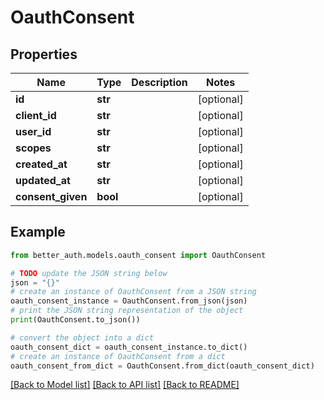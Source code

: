 # OauthConsent


## Properties

Name | Type | Description | Notes
------------ | ------------- | ------------- | -------------
**id** | **str** |  | [optional] 
**client_id** | **str** |  | [optional] 
**user_id** | **str** |  | [optional] 
**scopes** | **str** |  | [optional] 
**created_at** | **str** |  | [optional] 
**updated_at** | **str** |  | [optional] 
**consent_given** | **bool** |  | [optional] 

## Example

```python
from better_auth.models.oauth_consent import OauthConsent

# TODO update the JSON string below
json = "{}"
# create an instance of OauthConsent from a JSON string
oauth_consent_instance = OauthConsent.from_json(json)
# print the JSON string representation of the object
print(OauthConsent.to_json())

# convert the object into a dict
oauth_consent_dict = oauth_consent_instance.to_dict()
# create an instance of OauthConsent from a dict
oauth_consent_from_dict = OauthConsent.from_dict(oauth_consent_dict)
```
[[Back to Model list]](../README.md#documentation-for-models) [[Back to API list]](../README.md#documentation-for-api-endpoints) [[Back to README]](../README.md)


